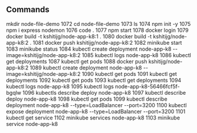 ## Commands

mkdir node-file-demo
 1072  cd node-file-demo
 1073  ls
 1074  npm init -y
 1075  npm i express nodemon
 1076  code .
 1077  npm start
 1078  docker login
 1079  docker build -t kshitijg/node-app-k8:1 .
 1080  docker build -t kshitijg/node-app-k8:2 .
 1081  docker push kshitijg/node-app-k8:2
 1082  minikube start
 1083  minikube status
 1084  kubectl create deployment node-app-k8 --image=kshitijg/node-app-k8:2
 1085  kubectl logs node-app-k8
 1086  kubectl get deployments
 1087  kubectl get pods
 1088  docker push kshitijg/node-app-k8:2
 1089  kubectl create deployment node-app-k8 --image=kshitijg/node-app-k8:2
 1090  kubectl get pods
 1091  kubectl get deployments
 1092  kubectl get pods
 1093  kubectl get deployments
 1094  kubectl logs node-app-k8
 1095  kubectl logs node-app-k8-56466fcf5f-bgqlw
 1096  kubectls describe deploy node-app-k8
 1097  kubectl describe deploy node-app-k8
 1098  kubectl get pods
 1099  kubectl describe deployment node-app-k8 --type=LoadBalancer --port=3200
 1100  kubectl expose deployment node-app-k8 --type=LoadBalancer --port=3200
 1101  kubectl get service
 1102  minikube services node-app-k8
 1103  minikube service node-app-k8